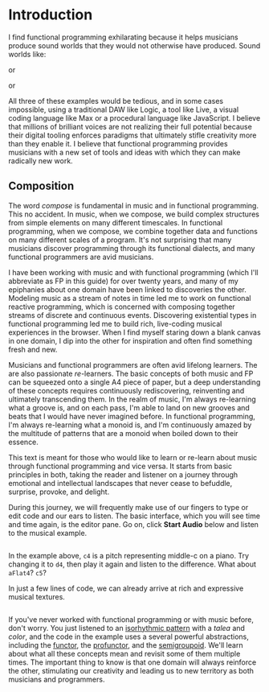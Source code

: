 # Introduction

I find functional programming exhilarating because it helps musicians produce sound worlds that they would not otherwise have produced. Sound worlds like:

[]()

or

[]()

or

[]()

All three of these examples would be tedious, and in some cases impossible, using a traditional DAW like Logic, a tool like Live, a visual coding language like Max or a procedural language like JavaScript. I believe that millions of brilliant voices are not realizing their full potential because their digital tooling enforces paradigms that ultimately stifle creativity more than they enable it. I believe that functional programming provides musicians with a new set of tools and ideas with which they can make radically new work.

## Composition

The word _compose_ is fundamental in music and in functional programming. This no accident. In music, when we compose, we build complex structures from simple elements on many different timescales. In functional programming, when we compose, we combine together data and functions on many different scales of a program. It's not surprising that many musicians discover programming through its functional dialects, and many functional programmers are avid musicians.

I have been working with music and with functional programming (which I'll abbreviate as FP in this guide) for over twenty years, and many of my epiphanies about one domain have been linked to discoveries the other. Modeling music as a stream of notes in time led me to work on functional reactive programming, which is concerned with composing together streams of discrete and continuous events. Discovering existential types in functional programming led me to build rich, live-coding musical experiences in the browser. When I find myself staring down a blank canvas in one domain, I dip into the other for inspiration and often find something fresh and new.

Musicians and functional programmers are often avid lifelong learners. The are also passionate _re_-learners. The basic concepts of both music and FP can be squeezed onto a single A4 piece of paper, but a deep understanding of these concepts requires continuously rediscovering, reinventing and ultimately transcending them. In the realm of music, I'm always re-learning what a groove is, and on each pass, I'm able to land on new grooves and beats that I would have never imagined before. In functional programming, I'm always re-learning what a monoid is, and I'm continuously amazed by the multitude of patterns that are a monoid when boiled down to their essence.

This text is meant for those who would like to learn or re-learn about music through functional programming and vice versa. It starts from basic principles in both, taking the reader and listener on a journey through emotional and intellectual landscapes that never cease to befuddle, surprise, provoke, and delight.

During this journey, we will frequently make use of our fingers to type or edit code and our ears to listen. The basic interface, which you will see time and time again, is the editor pane. Go on, click **Start Audio** below and listen to the musical example.

![]()

In the example above, `c4` is a pitch representing middle-c on a piano. Try changing it to `d4`, then play it again and listen to the difference. What about `aFlat4`? `c5`?

In just a few lines of code, we can already arrive at rich and expressive musical textures.

![]()

If you've never worked with functional programming or with music before, don't worry. You just listened to an [isorhythmic pattern](https://en.wikipedia.org/wiki/Isorhythm) with a _talea_ and _color_, and the code in the example uses a several powerful abstractions, including the [functor](https://pursuit.purescript.org/packages/purescript-prelude/5.0.1/docs/Data.Functor#t:Functor), the [profunctor](https://pursuit.purescript.org/packages/purescript-profunctor/5.0.0/docs/Data.Profunctor#t:Profunctor), and the [semigroupoid](https://pursuit.purescript.org/packages/purescript-prelude/5.0.1/docs/Control.Semigroupoid#t:Semigroupoid). We'll learn about what all these concepts mean and revisit some of them multiple times. The important thing to know is that one domain will always reinforce the other, stimulating our creativity and leading us to new territory as both musicians and programmers.
